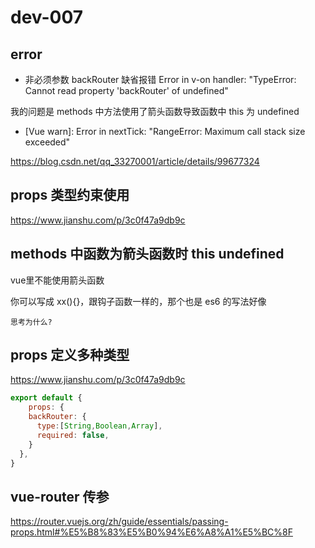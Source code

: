# dev-007

## error

+ 非必须参数 backRouter 缺省报错  Error in v-on handler: "TypeError: Cannot read property 'backRouter' of undefined"

我的问题是 methods 中方法使用了箭头函数导致函数中 this 为 undefined

+ [Vue warn]: Error in nextTick: "RangeError: Maximum call stack size exceeded"

https://blog.csdn.net/qq_33270001/article/details/99677324

## props 类型约束使用

https://www.jianshu.com/p/3c0f47a9db9c


## methods 中函数为箭头函数时 this undefined

vue里不能使用箭头函数

你可以写成 xx(){}，跟钩子函数一样的，那个也是 es6 的写法好像


`思考为什么?`

## props 定义多种类型

https://www.jianshu.com/p/3c0f47a9db9c

```javascript
export default {
    props: {
    backRouter: {
      type:[String,Boolean,Array],
      required: false,
    }
  },
}
```

## vue-router 传参

https://router.vuejs.org/zh/guide/essentials/passing-props.html#%E5%B8%83%E5%B0%94%E6%A8%A1%E5%BC%8F